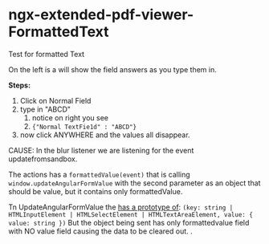 # ngx-extended-pdf-viewer-FormattedText
 Test for formatted Text

On the left is a will show the field answers as you type them in.

**Steps:**
1. Click on Normal Field
1. type in "ABCD"
   1. notice on right you see
   1. ```{"Normal TextFie1d" : "ABCD"}```
1. now click ANYWHERE and the values all disappear.

CAUSE:
In the blur listener we are listening for the event updatefromsandbox.

The actions has a ```formattedValue(event)``` that is calling ```window.updateAngularFormValue``` with the second parameter as an object that should be value, but it contains only formattedValue.

Tn UpdateAngularFormValue the [has a prototype of](https://github.com/stephanrauh/ngx-extended-pdf-viewer/blob/a196c6393fdee51abf6349b3688cbdf1aae78600/projects/ngx-extended-pdf-viewer/src/lib/ngx-form-support.ts#L28): 
```(key: string | HTMLInputElement | HTMLSelectElement | HTMLTextAreaElement, value: { value: string })```
But the object being sent has only formattedvalue field with NO value field causing the data to be cleared out.
.
